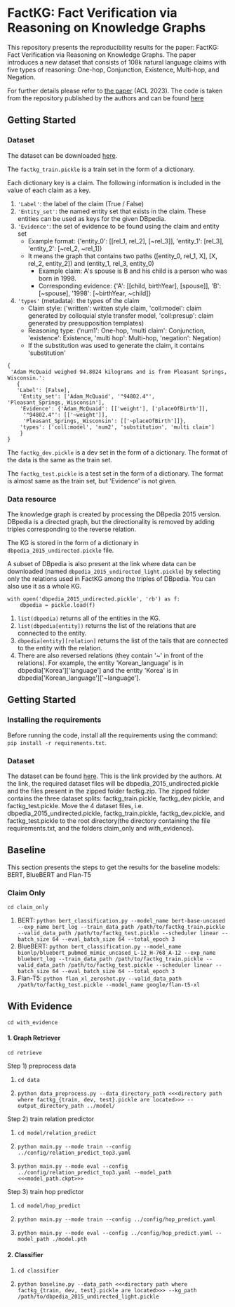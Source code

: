 # FactKG: Fact Verification via Reasoning on Knowledge Graphs
This repository presents the reproducibility results for the paper: FactKG: Fact Verification via Reasoning on Knowledge Graphs. The paper introduces a new dataset that consists of 108k natural language claims with five types of reasoning: One-hop, Conjunction, Existence, Multi-hop, and Negation.

For further details please refer to [the paper](https://arxiv.org/abs/2305.06590) (ACL 2023). The code is taken from the repository published by the authors and can be found [here](https://github.com/jiho283/FactKG/tree/main)

## Getting Started
### Dataset
The dataset can be downloaded [here](https://drive.google.com/drive/folders/1q0_MqBeGAp5_cBJCBf_1alYaYm14OeTk?usp=share_link).

The ```factkg_train.pickle``` is a train set in the form of a dictionary.

Each dictionary key is a claim. The following information is included in the value of each claim as a key.
1) ```'Label'```: the label of the claim (True / False)
2) ```'Entity_set'```: the named entity set that exists in the claim. These entities can be used as keys for the given DBpedia.
3) ```'Evidence'```: the set of evidence to be found using the claim and entity set
   * Example format: {'entity_0': [[rel_1, rel_2], [~rel_3]], 'entity_1': [rel_3], 'entity_2': [~rel_2, ~rel_1]}
   * It means the graph that contains two paths ([entity_0, rel_1, X], [X, rel_2, entity_2]) and (entity_1, rel_3, entity_0)
      * Example claim: A's spouse is B and his child is a person who was born in 1998.
      * Corresponding evidence: {'A': [[child, birthYear], [spouse]], 'B': [~spouse], '1998': [~birthYear, ~child]}
4) ```'types'``` (metadata): the types of the claim 
   * Claim style: ('written': written style claim, 'coll:model': claim generated by colloquial style transfer model, 'coll:presup': claim generated by presupposition templates)
   * Reasoning type: ('num1': One-hop, 'multi claim': Conjunction, 'existence': Existence, 'multi hop': Multi-hop, 'negation': Negation)
   * If the substitution was used to generate the claim, it contains 'substitution'
```
{
 'Adam McQuaid weighed 94.8024 kilograms and is from Pleasant Springs, Wisconsin.': 
   {
   'Label': [False],
    'Entity_set': ['Adam_McQuaid', '"94802.4"', 'Pleasant_Springs,_Wisconsin'],
    'Evidence': {'Adam_McQuaid': [['weight'], ['placeOfBirth']],
     '"94802.4"': [['~weight']],
     'Pleasant_Springs,_Wisconsin': [['~placeOfBirth']]},
    'types': ['coll:model', 'num2', 'substitution', 'multi claim']
    }
}
```

The ```factkg_dev.pickle``` is a dev set in the form of a dictionary. The format of the data is the same as the train set.

The ```factkg_test.pickle``` is a test set in the form of a dictionary. The format is almost same as the train set, but 'Evidence' is not given.

### Data resource
The knowledge graph is created by processing the DBpedia 2015 version. DBpedia is a directed graph, but the directionality is removed by adding triples corresponding to the reverse relation.

The KG is stored in the form of a dictionary in ```dbpedia_2015_undirected.pickle``` file. 

A subset of DBpedia is also present at the link where data can be downloaded (named ```dbpedia_2015_undirected_light.pickle```) by selecting only the relations used in FactKG among the triples of DBpedia. You can also use it as a whole KG.


```
with open('dbpedia_2015_undirected.pickle', 'rb') as f:
    dbpedia = pickle.load(f)
```
1) ```list(dbpedia)``` returns all of the entities in the KG.
2) ```list(dbpedia[entity])``` returns the list of the relations that are connected to the entity.
3) ```dbpedia[entity][relation]``` returns the list of the tails that are connected to the entity with the relation.
4) There are also reversed relations (they contain '~' in front of the relations). For example, the entity 'Korean_language' is in dbpedia['Korea']['language'] and the entity 'Korea' is in dbpedia['Korean_language']['~language'].


## Getting Started
### Installing the requirements
Before running the code, install all the requirements using the command: ```pip install -r requirements.txt```. 
### Dataset
The dataset can be found [here](https://drive.google.com/drive/folders/1q0_MqBeGAp5_cBJCBf_1alYaYm14OeTk?usp=share_link). This is the link provided by the authors. At the link, the required dataset files will be dbpedia_2015_undirected.pickle and the files present in the zipped folder factkg.zip. The zipped folder contains the three dataset splits: factkg_train.pickle, factkg_dev.pickle, and factkg_test.pickle. Move the 4 dataset files, i.e. dbpedia_2015_undirected.pickle, factkg_train.pickle, factkg_dev.pickle, and factkg_test.pickle to the root directory(the directory containing the file requirements.txt, and the folders claim_only and with_evidence). 

## Baseline
This section presents the steps to get the results for the baseline models: BERT, BlueBERT and Flan-T5
### Claim Only
```cd claim_only```
1. BERT: ```python bert_classification.py --model_name bert-base-uncased --exp_name bert_log --train_data_path /path/to/factkg_train.pickle --valid_data_path /path/to/factkg_test.pickle --scheduler linear --batch_size 64 --eval_batch_size 64 --total_epoch 3```
2. BlueBERT: ```python bert_classification.py --model_name bionlp/bluebert_pubmed_mimic_uncased_L-12_H-768_A-12 --exp_name bluebert_log --train_data_path /path/to/factkg_train.pickle --valid_data_path /path/to/factkg_test.pickle --scheduler linear --batch_size 64 --eval_batch_size 64 --total_epoch 3```
3. Flan-T5: ```python flan_xl_zeroshot.py --valid_data_path /path/to/factkg_test.pickle --model_name google/flan-t5-xl```

## With Evidence
```cd with_evidence```

#### 1. Graph Retriever

```cd retrieve```

Step 1) preprocess data

1. ```cd data```

2. ```python data_preprocess.py --data_directory_path <<<directory path where factkg_{train, dev, test}.pickle are located>>> --output_directory_path ../model/```


Step 2) train relation predictor

1. ```cd model/relation_predict```

2. ```python main.py --mode train --config ../config/relation_predict_top3.yaml```

3. ```python main.py --mode eval --config ../config/relation_predict_top3.yaml --model_path <<<model_path.ckpt>>>```

Step 3) train hop predictor

1. ```cd model/hop_predict```

2. ```python main.py --mode train --config ../config/hop_predict.yaml```

3. ```python main.py --mode eval --config ../config/hop_predict.yaml --model_path ./model.pth```

#### 2. Classifier

1. ```cd classifier```

2. ```python baseline.py --data_path <<<directory path where factkg_{train, dev, test}.pickle are located>>> --kg_path /path/to/dbpedia_2015_undirected_light.pickle```
